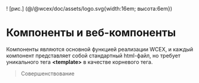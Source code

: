 <!--DESC: {icon:{name:"explore"},id:8} -->

! [рис.] (@/@wcex/doc/assets/logo.svg{width:16em; высота:6em})

# Компоненты и веб-компоненты

Компоненты являются основной функцией реализации WCEX, и каждый компонент представляет собой стандартный html-файл, но требует уникального тега **\<template\>** в качестве корневого тега.

> Совершенствование
